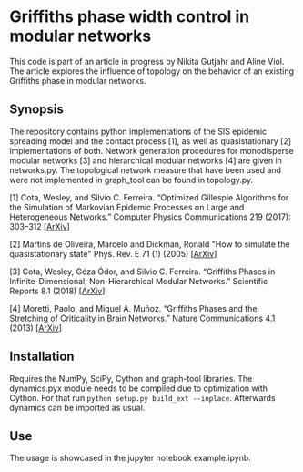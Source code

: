 # Griffiths phase width control in modular networks

This code is part of an article in progress by Nikita Gutjahr and Aline Viol. The article explores the influence of topology on the behavior of an existing Griffiths phase in modular networks.

## Synopsis

The repository contains python implementations of the SIS epidemic spreading model and the contact process [1], as well as quasistationary [2] implementations of both. Network generation procedures for monodisperse modular networks [3] and hierarchical modular networks [4] are given in networks.py. The topological network measure that have been used and were not implemented in graph_tool can be found in topology.py.

[1] Cota, Wesley, and Silvio C. Ferreira. “Optimized Gillespie Algorithms for the Simulation of Markovian Epidemic Processes on Large and Heterogeneous Networks.” Computer Physics Communications 219 (2017): 303–312 [[ArXiv](https://arxiv.org/abs/1704.01557)]

[2] Martins de Oliveira, Marcelo and Dickman, Ronald "How to simulate the quasistationary state" Phys. Rev. E 71 (1) (2005) [[ArXiv](https://arxiv.org/abs/cond-mat/0407797)]

[3] Cota, Wesley, Géza Ódor, and Silvio C. Ferreira. “Griffiths Phases in Infinite-Dimensional, Non-Hierarchical Modular Networks.” Scientific Reports 8.1 (2018) [[ArXiv](https://arxiv.org/abs/1801.06406)]

[4] Moretti, Paolo, and Miguel A. Muñoz. “Griffiths Phases and the Stretching of Criticality in Brain Networks.” Nature Communications 4.1 (2013) [[ArXiv](https://arxiv.org/abs/1308.6661)]

## Installation

Requires the NumPy, SciPy, Cython and graph-tool libraries.
The dynamics.pyx module needs to be compiled due to optimization with Cython.
For that run ```python setup.py build_ext --inplace```. Afterwards dynamics can be imported as usual.

## Use

The usage is showcased in the jupyter notebook example.ipynb.
